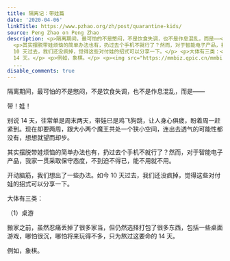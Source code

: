 ```yaml
---
title: 隔离记：带娃篇
date: '2020-04-06'
linkTitle: https://www.pzhao.org/zh/post/quarantine-kids/
source: Peng Zhao on Peng Zhao
description: <p>隔离期间，最可怕的不是憋闷，不是饮食失调，也不是作息混乱，而是——</p> <p>带！娃！</p> <p>别说 14 天，往常单是周末两天，带娃已是鸡飞狗跳，让人身心俱疲，盼着周一赶紧到。现在却要两周，跟大小两个魔王共处一个狭小空间，连出去透气的可能性都没有，想想就望而却步。</p>
  <p>其实摆脱带娃烦恼的简单办法也有，扔过去个手机不就行了？然而，对于智能电子产品，我家一贯采取保守态度，不到迫不得已，能不用就不用。</p> <p>开动脑筋，我们想出了一些办法。如今
  10 天过去，我们还没疯掉，觉得这些对付娃的招式可以分享一下。</p> <p>大体有三类：</p> <p>（1）桌游</p> <p>搬家之前，虽然忍痛丢掉了很多家当，但仍然选择打包了很多东西，包括一些桌面游戏，哪怕很沉，哪怕将来玩得不多，只为熬过这要命的
  14 天。</p> <p>例如，象棋。</p> <p><img src="https://mmbiz.qpic.cn/mmbiz_jpg/gic27ryD6wHzd8UAAUyHjXdWdumKb7So
  ...
disable_comments: true
---
```

<p>隔离期间，最可怕的不是憋闷，不是饮食失调，也不是作息混乱，而是——</p> <p>带！娃！</p> <p>别说 14 天，往常单是周末两天，带娃已是鸡飞狗跳，让人身心俱疲，盼着周一赶紧到。现在却要两周，跟大小两个魔王共处一个狭小空间，连出去透气的可能性都没有，想想就望而却步。</p> <p>其实摆脱带娃烦恼的简单办法也有，扔过去个手机不就行了？然而，对于智能电子产品，我家一贯采取保守态度，不到迫不得已，能不用就不用。</p> <p>开动脑筋，我们想出了一些办法。如今 10 天过去，我们还没疯掉，觉得这些对付娃的招式可以分享一下。</p> <p>大体有三类：</p> <p>（1）桌游</p> <p>搬家之前，虽然忍痛丢掉了很多家当，但仍然选择打包了很多东西，包括一些桌面游戏，哪怕很沉，哪怕将来玩得不多，只为熬过这要命的 14 天。</p> <p>例如，象棋。</p> <p><img src="https://mmbiz.qpic.cn/mmbiz_jpg/gic27ryD6wHzd8UAAUyHjXdWdumKb7So ...
